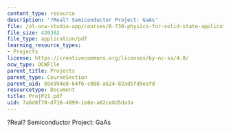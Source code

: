 ```yaml
---
content_type: resource
description: '?Real? Semiconductor Project: GaAs'
file: /ol-ocw-studio-app/courses/6-730-physics-for-solid-state-applications-spring-2003/7a6d8f70d71648991e8ea02ce8d5da3a_ProjP21.pdf
file_size: 420362
file_type: application/pdf
learning_resource_types:
- Projects
license: https://creativecommons.org/licenses/by-nc-sa/4.0/
ocw_type: OCWFile
parent_title: Projects
parent_type: CourseSection
parent_uid: b9e994e8-64f6-c088-a624-82ad5fd9eafd
resourcetype: Document
title: ProjP21.pdf
uid: 7a6d8f70-d716-4899-1e8e-a02ce8d5da3a
---
```

?Real? Semiconductor Project: GaAs